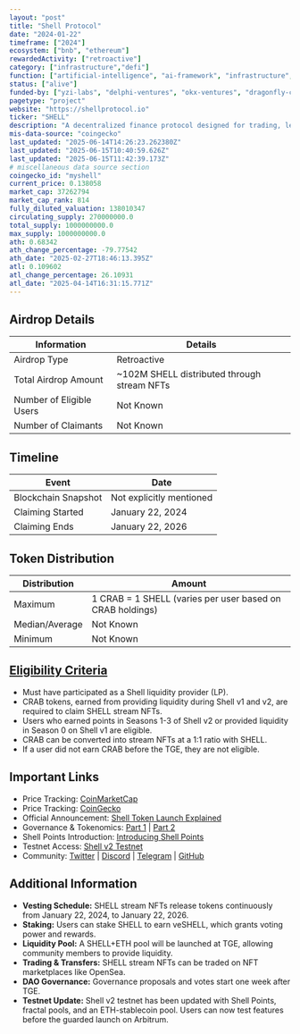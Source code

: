 ```yaml
---
layout: "post"
title: "Shell Protocol"
date: "2024-01-22"
timeframe: ["2024"]
ecosystem: ["bnb", "ethereum"]
rewardedActivity: ["retroactive"]
category: ["infrastructure","defi"]
function: ["artificial-intelligence", "ai-framework", "infrastructure", "ai-agent-launchpad", "defi"]
status: ["alive"]
funded-by: ["yzi-labs", "delphi-ventures", "okx-ventures", "dragonfly-capital"]
pagetype: "project"
website: "https://shellprotocol.io"
ticker: "SHELL"
description: "A decentralized finance protocol designed for trading, lending, and NFT sales, with governance through the Shell DAO."
mis-data-source: "coingecko"
last_updated: "2025-06-14T14:26:23.262380Z"
last_updated: "2025-06-15T10:40:59.626Z"
last_updated: "2025-06-15T11:42:39.173Z"
# miscellaneous data source section
coingecko_id: "myshell"
current_price: 0.138058
market_cap: 37262794
market_cap_rank: 814
fully_diluted_valuation: 138010347
circulating_supply: 270000000.0
total_supply: 1000000000.0
max_supply: 1000000000.0
ath: 0.68342
ath_change_percentage: -79.77542
ath_date: "2025-02-27T18:46:13.395Z"
atl: 0.109602
atl_change_percentage: 26.10931
atl_date: "2025-04-14T16:31:15.771Z"
---
```


## Airdrop Details

| Information              | Details                                     |
| ------------------------ | ------------------------------------------- |
| Airdrop Type             | Retroactive                                 |
| Total Airdrop Amount     | ~102M SHELL distributed through stream NFTs |
| Number of Eligible Users | Not Known                                   |
| Number of Claimants      | Not Known                                   |

## Timeline

| Event               | Date                     |
| ------------------- | ------------------------ |
| Blockchain Snapshot | Not explicitly mentioned |
| Claiming Started    | January 22, 2024         |
| Claiming Ends       | January 22, 2026         |

## Token Distribution

| Distribution   | Amount                                                    |
| -------------- | --------------------------------------------------------- |
| Maximum        | 1 CRAB = 1 SHELL (varies per user based on CRAB holdings) |
| Median/Average | Not Known                                                 |
| Minimum        | Not Known                                                 |

## [Eligibility Criteria](https://shellprotocol.io/posts/shell-token-launch-explained/)

- Must have participated as a Shell liquidity provider (LP).
- CRAB tokens, earned from providing liquidity during Shell v1 and v2, are required to claim SHELL stream NFTs.
- Users who earned points in Seasons 1-3 of Shell v2 or provided liquidity in Season 0 on Shell v1 are eligible.
- CRAB can be converted into stream NFTs at a 1:1 ratio with SHELL.
- If a user did not earn CRAB before the TGE, they are not eligible.

## Important Links

- Price Tracking: [CoinMarketCap](https://coinmarketcap.com/currencies/shell)
- Price Tracking: [CoinGecko](https://www.coingecko.com/en/coins/shell)
- Official Announcement: [Shell Token Launch Explained](https://shellprotocol.io/posts/shell-token-launch-explained/)
- Governance & Tokenomics: [Part 1](https://shellprotocol.io/posts/shell-governance-and-tokenomics-part-1/) | [Part 2](https://shellprotocol.io/posts/shell-governance-and-tokenomics-part-2/)
- Shell Points Introduction: [Introducing Shell Points](https://shellprotocol.io/posts/introducing-shell-points/)
- Testnet Access: [Shell v2 Testnet](http://alpha-testnet.shellprotocol.io/)
- Community: [Twitter](https://twitter.com/ShellProtocol) | [Discord](https://discord.com/invite/shell-protocol) | [Telegram](https://t.me/shellprotocol) | [GitHub](https://github.com/shell-protocol)

## Additional Information

- **Vesting Schedule:** SHELL stream NFTs release tokens continuously from January 22, 2024, to January 22, 2026.
- **Staking:** Users can stake SHELL to earn veSHELL, which grants voting power and rewards.
- **Liquidity Pool:** A SHELL+ETH pool will be launched at TGE, allowing community members to provide liquidity.
- **Trading & Transfers:** SHELL stream NFTs can be traded on NFT marketplaces like OpenSea.
- **DAO Governance:** Governance proposals and votes start one week after TGE.
- **Testnet Update:** Shell v2 testnet has been updated with Shell Points, fractal pools, and an ETH-stablecoin pool. Users can now test features before the guarded launch on Arbitrum.